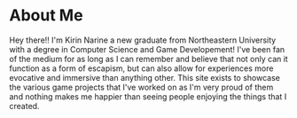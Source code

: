 # About Me

Hey there!! I'm Kirin Narine a new graduate from Northeastern University with a degree in Computer Science and Game Developement! I've been fan of the medium for as long as I can remember and believe that not only can it function as a form of escapism, but can also allow for experiences more evocative and immersive than anything other. This site exists to showcase the various game projects that I've worked on as I'm very proud of them and nothing makes me happier than seeing people enjoying the things that I created.
